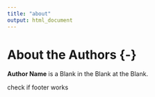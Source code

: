 ```yaml
---
title: "about"
output: html_document
---
```


# About the Authors {-}


**Author Name** is a Blank in the Blank at the Blank.

check if footer works

